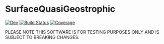 # SurfaceQuasiGeostrophic

[![Dev](https://img.shields.io/badge/docs-dev-blue.svg)](https://pnavaro.github.io/SurfaceQuasiGeostrophic.jl/dev)
[![Build Status](https://github.com/pnavaro/SurfaceQuasiGeostrophic.jl/workflows/CI/badge.svg)](https://github.com/pnavaro/SurfaceQuasiGeostrophic.jl/actions)
[![Coverage](https://codecov.io/gh/pnavaro/SurfaceQuasiGeostrophic.jl/branch/master/graph/badge.svg)](https://codecov.io/gh/pnavaro/SurfaceQuasiGeostrophic.jl)

PLEASE NOTE THIS SOFTWARE IS FOR TESTING PURPOSES ONLY AND IS SUBJECT TO BREAKING CHANGES.
